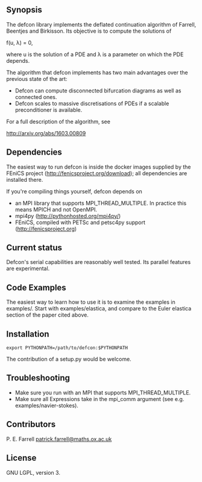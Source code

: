 ## Synopsis

The defcon library implements the deflated continuation algorithm of
Farrell, Beentjes and Birkisson. Its objective is to compute the
solutions of

f(u, λ) = 0,

where u is the solution of a PDE and λ is a parameter on which the PDE
depends.

The algorithm that defcon implements has two main advantages over the
previous state of the art:

* Defcon can compute disconnected bifurcation diagrams as well as connected ones.
* Defcon scales to massive discretisations of PDEs if a scalable preconditioner is available.

For a full description of the algorithm, see

http://arxiv.org/abs/1603.00809

## Dependencies

The easiest way to run defcon is inside the docker images supplied by the FEniCS project
(http://fenicsproject.org/download); all dependencies are installed there.

If you're compiling things yourself, defcon depends on

* an MPI library that supports MPI_THREAD_MULTIPLE. In practice this means MPICH and not OpenMPI.
* mpi4py (http://pythonhosted.org/mpi4py/)
* FEniCS, compiled with PETSc and petsc4py support (http://fenicsproject.org)

## Current status

Defcon's serial capabilities are reasonably well tested. Its parallel features are
experimental.

## Code Examples

The easiest way to learn how to use it is to examine the examples
in examples/. Start with examples/elastica, and compare to the Euler
elastica section of the paper cited above.

## Installation

    export PYTHONPATH=/path/to/defcon:$PYTHONPATH

The contribution of a setup.py would be welcome.

## Troubleshooting

* Make sure you run with an MPI that supports MPI_THREAD_MULTIPLE.
* Make sure all Expressions take in the mpi_comm argument (see e.g. examples/navier-stokes).

## Contributors

P. E. Farrell <patrick.farrell@maths.ox.ac.uk>

## License

GNU LGPL, version 3.
